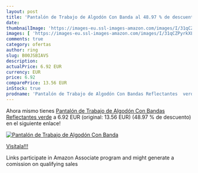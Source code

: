```yaml
---
layout: post
title: 'Pantalón de Trabajo de Algodón Con Banda al 48.97 % de descuento'
date: 
thumbnailImage: 'https://images-eu.ssl-images-amazon.com/images/I/31qCZPyrkXL._SL200_.jpg'
images: [ 'https://images-eu.ssl-images-amazon.com/images/I/31qCZPyrkXL._SL200_.jpg' ]
comments: true
category: ofertas
author: ring
slug: B00JSBIAVS
description:
actualPrice: 6.92 EUR
currency: EUR
price: 6.92
comparePrice: 13.56 EUR
inStock: true
prodname: 'Pantalón de Trabajo de Algodón Con Bandas Reflectantes  verde'
---
```


Ahora mismo tienes [Pantalón de Trabajo de Algodón Con Bandas Reflectantes  verde](https://www.amazon.es/dp/B00JSBIAVS/?tag=tolees-21) a 6.92 EUR (original: 13.56 EUR) (48.97 %  de descuento) en el siguiente enlace!

[![Pantalón de Trabajo de Algodón Con Banda](https://images-eu.ssl-images-amazon.com/images/I/31qCZPyrkXL._SL200_.jpg)](https://www.amazon.es/dp/B00JSBIAVS/?tag=tolees-21)

[Visítala!!!](https://www.amazon.es/dp/B00JSBIAVS/?tag=tolees-21)

Links participate in Amazon Associate program and might generate a comission on qualifying sales

